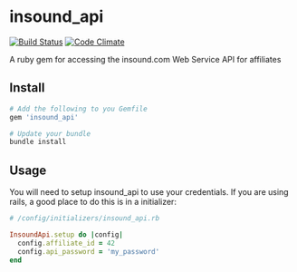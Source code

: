 # insound_api


[![Build Status](https://secure.travis-ci.org/spilliton/insound_api.png?branch=master)](http://travis-ci.org/spilliton/insound_api)
[![Code Climate](https://codeclimate.com/github/spilliton/insound_api.png)](https://codeclimate.com/github/spilliton/insound_api)

A ruby gem for accessing the insound.com Web Service API for affiliates

## Install

``` ruby
# Add the following to you Gemfile
gem 'insound_api'

# Update your bundle
bundle install
```

## Usage

You will need to setup insound_api to use your credentials.  If you are using rails, a good place to do this is in a initializer:

``` ruby
# /config/initializers/insound_api.rb

InsoundApi.setup do |config|
  config.affiliate_id = 42
  config.api_password = 'my_password'
end

```

